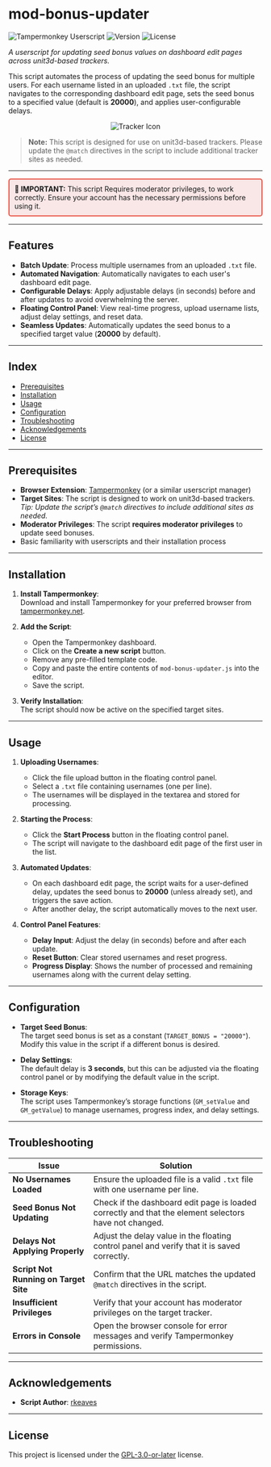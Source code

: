 # mod-bonus-updater

![Tampermonkey Userscript](https://img.shields.io/badge/Tampermonkey-Userscript-blue)
![Version](https://img.shields.io/badge/Version-1.4.4-brightgreen)
![License](https://img.shields.io/badge/License-GPL--3.0--or--later-blue)

_A userscript for updating seed bonus values on dashboard edit pages across unit3d-based trackers._  

This script automates the process of updating the seed bonus for multiple users. For each username listed in an uploaded `.txt` file, the script navigates to the corresponding dashboard edit page, sets the seed bonus to a specified value (default is **20000**), and applies user-configurable delays.

<p align="center">
  <img src="https://ptpimg.me/g714zc.png" alt="Tracker Icon"">
</p>

> **Note:** This script is designed for use on unit3d-based trackers. Please update the <code>@match</code> directives in the script to include additional tracker sites as needed.


---

<div style="border: 2px solid #e74c3c; background-color: #f9e6e6; padding: 10px; border-radius: 5px; margin: 15px 0;">
  <strong>🚨 IMPORTANT:</strong> This script Requires moderator privileges, to work correctly. Ensure your account has the necessary permissions before using it.
</div>

---

## Features

- **Batch Update**: Process multiple usernames from an uploaded `.txt` file.
- **Automated Navigation**: Automatically navigates to each user's dashboard edit page.
- **Configurable Delays**: Apply adjustable delays (in seconds) before and after updates to avoid overwhelming the server.
- **Floating Control Panel**: View real-time progress, upload username lists, adjust delay settings, and reset data.
- **Seamless Updates**: Automatically updates the seed bonus to a specified target value (**20000** by default).

---

## Index

- [Prerequisites](#prerequisites)
- [Installation](#installation)
- [Usage](#usage)
- [Configuration](#configuration)
- [Troubleshooting](#troubleshooting)
- [Acknowledgements](#acknowledgements)
- [License](#license)

---

## Prerequisites

- **Browser Extension**: [Tampermonkey](https://www.tampermonkey.net/) (or a similar userscript manager)
- **Target Sites**: The script is designed to work on unit3d-based trackers.  
  *Tip: Update the script’s <code>@match</code> directives to include additional sites as needed.*
- **Moderator Privileges**: The script **requires moderator privileges** to update seed bonuses.
- Basic familiarity with userscripts and their installation process

---

## Installation

1. **Install Tampermonkey**:  
   Download and install Tampermonkey for your preferred browser from [tampermonkey.net](https://www.tampermonkey.net/).

2. **Add the Script**:
   - Open the Tampermonkey dashboard.
   - Click on the **Create a new script** button.
   - Remove any pre-filled template code.
   - Copy and paste the entire contents of `mod-bonus-updater.js` into the editor.
   - Save the script.

3. **Verify Installation**:  
   The script should now be active on the specified target sites.

---

## Usage

1. **Uploading Usernames**:
   - Click the file upload button in the floating control panel.
   - Select a `.txt` file containing usernames (one per line).
   - The usernames will be displayed in the textarea and stored for processing.

2. **Starting the Process**:
   - Click the **Start Process** button in the floating control panel.
   - The script will navigate to the dashboard edit page of the first user in the list.

3. **Automated Updates**:
   - On each dashboard edit page, the script waits for a user-defined delay, updates the seed bonus to **20000** (unless already set), and triggers the save action.
   - After another delay, the script automatically moves to the next user.

4. **Control Panel Features**:
   - **Delay Input**: Adjust the delay (in seconds) before and after each update.
   - **Reset Button**: Clear stored usernames and reset progress.
   - **Progress Display**: Shows the number of processed and remaining usernames along with the current delay setting.

---

## Configuration

- **Target Seed Bonus**:  
  The target seed bonus is set as a constant (`TARGET_BONUS = "20000"`).  
  Modify this value in the script if a different bonus is desired.

- **Delay Settings**:  
  The default delay is **3 seconds**, but this can be adjusted via the floating control panel or by modifying the default value in the script.

- **Storage Keys**:  
  The script uses Tampermonkey’s storage functions (`GM_setValue` and `GM_getValue`) to manage usernames, progress index, and delay settings.

---

## Troubleshooting

| **Issue**                                     | **Solution**                                                  |
|-----------------------------------------------|---------------------------------------------------------------|
| **No Usernames Loaded**                       | Ensure the uploaded file is a valid `.txt` file with one username per line. |
| **Seed Bonus Not Updating**                   | Check if the dashboard edit page is loaded correctly and that the element selectors have not changed. |
| **Delays Not Applying Properly**              | Adjust the delay value in the floating control panel and verify that it is saved correctly. |
| **Script Not Running on Target Site**         | Confirm that the URL matches the updated <code>@match</code> directives in the script. |
| **Insufficient Privileges**                   | Verify that your account has moderator privileges on the target tracker. |
| **Errors in Console**                         | Open the browser console for error messages and verify Tampermonkey permissions. |

---

## Acknowledgements

- **Script Author**: [rkeaves](https://github.com/rkeaves)

---

## License

This project is licensed under the [GPL-3.0-or-later](https://www.gnu.org/licenses/gpl-3.0.html) license.
